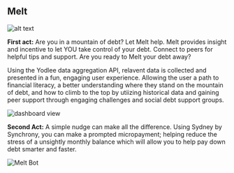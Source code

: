 ## Melt

![alt text](http://uxdrew.io/melt/brand.png)


**First act:**
Are you in a mountain of debt?  Let Melt help.  Melt provides insight and incentive to let YOU take control of your debt.  Connect to peers for helpful tips and support.  Are you ready to Melt your debt away?

Using the Yodlee data aggregation API, relavent data is collected and presented in a fun, engaging user experience. Allowing the user a path to financial literacy, a better understanding where they stand on the mountain of debt, and how to climb to the top by utiizing historical data and gaining peer support through engaging challenges and social debt support groups. 

![dashboard view](http://uxdrew.io/melt/dashboard-1.png)


**Second Act:**
A simple nudge can make all the difference. Using Sydney by Synchrony, you can make a prompted micropayment; helping reduce the stress of a unsightly monthly balance which will allow you to help pay down debt smarter and faster. 

![Melt Bot](http://uxdrew.io/melt/bot/melt-bot.gif)


